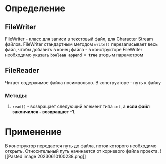 # Определение
## FileWriter
FileWriter - класс для записи в текстовый файл, для Character Stream файлов. FileWriter стандартным методом `write()` перезаписывает весь файл, чтобы добавить в конец файла - в конструкторе FileWriter необходимо указать **`boolean append = true`** вторым параметром
## FileReader
Читает содержимое файла посимвольно. В конструкторе - путь к файлу
### Методы:
1. `read()` - возвращает следующий элемент типа `int`, а **если файл закончился - возвращает -1**.
# Применение
В конструктор передается путь до файла, поток которого необходимо открыть. Относительный путь начинается от корневого файла проекта.
![[Pasted image 20230610100238.png]]